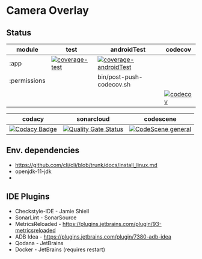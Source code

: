 # Camera Overlay

## Status

| module | test | androidTest | codecov |
| - | - | - | - |
| :app | [![coverage-test](https://github.com/jameshnsears/CameraOverlay/actions/workflows/coverage-test.yml/badge.svg)](https://github.com/jameshnsears/CameraOverlay/actions/workflows/coverage-test.yml) | [![coverage-androidTest](https://github.com/jameshnsears/CameraOverlay/actions/workflows/coverage-androidTest.yml/badge.svg)](https://github.com/jameshnsears/CameraOverlay/actions/workflows/coverage-androidTest.yml) |
| :permissions |  | bin/post-push-codecov.sh |  |
|  |  |  | [![codecov](https://codecov.io/gh/jameshnsears/CameraOverlay/branch/master/graph/badge.svg?token=5134RP5ZKY)](https://codecov.io/gh/jameshnsears/CameraOverlay) | [![Codacy Badge](https://app.codacy.com/project/badge/Grade/9d9584674063453bb59aefce7ad815d6)](https://www.codacy.com/gh/jameshnsears/CameraOverlay/dashboard?utm_source=github.com&amp;utm_medium=referral&amp;utm_content=jameshnsears/CameraOverlay&amp;utm_campaign=Badge_Grade) | [![Quality Gate Status](https://sonarcloud.io/api/project_badges/measure?project=jameshnsears_CameraOverlay&metric=alert_status)](https://sonarcloud.io/summary/new_code?id=jameshnsears_CameraOverlay) | [![CodeScene general](https://codescene.io/images/analyzed-by-codescene-badge.svg)](https://codescene.io/projects/21058)

| codacy | sonarcloud | codescene |
| - | - | - |
| [![Codacy Badge](https://app.codacy.com/project/badge/Grade/9d9584674063453bb59aefce7ad815d6)](https://www.codacy.com/gh/jameshnsears/CameraOverlay/dashboard?utm_source=github.com&amp;utm_medium=referral&amp;utm_content=jameshnsears/CameraOverlay&amp;utm_campaign=Badge_Grade) | [![Quality Gate Status](https://sonarcloud.io/api/project_badges/measure?project=jameshnsears_CameraOverlay&metric=alert_status)](https://sonarcloud.io/summary/new_code?id=jameshnsears_CameraOverlay) | [![CodeScene general](https://codescene.io/images/analyzed-by-codescene-badge.svg)](https://codescene.io/projects/21058)

## Env. dependencies

* https://github.com/cli/cli/blob/trunk/docs/install_linux.md
* openjdk-11-jdk
* 
## IDE Plugins

* Checkstyle-IDE - Jamie Shiell
* SonarLint - SonarSource
* MetricsReloaded - <https://plugins.jetbrains.com/plugin/93-metricsreloaded>
* ADB Idea - <https://plugins.jetbrains.com/plugin/7380-adb-idea>
* Qodana - JetBrains
* Docker - JetBrains (requires restart)
